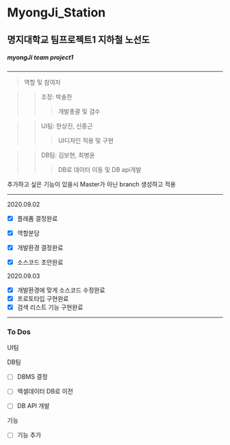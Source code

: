 # MyongJi_Station
## 명지대학교 팀프로젝트1 지하철 노선도 
##### myongJi team project1
<hr/>

>역할 및 참여자

>>조장: 박솔찬   
>>>개발총괄 및 검수   

>>UI팀: 한상진, 신중근   
>>>UI디자인 적용 및 구현   

>>DB팀: 김보현, 최병윤   
>>>DB로 데이터 이동 및 DB api개발   

추가하고 싶은 기능이 있을시 Master가 아닌 branch 생성하고 적용

<hr/>       

2020.09.02  
- [x] 플래폼 결정완료 
- [x] 역할분담 
- [x] 개발환경 결정완료 
- [x] 소스코드 초안완료 


2020.09.03  
- [x] 개발환경에 맞게 소스코드 수정완료
- [x] 프로토타입 구현완료
- [x] 검색 리스트 기능 구현완료

<hr/>


### To Dos

UI팀


DB팀
- [ ] DBMS 결정
- [ ] 엑셀데이터 DB로 이전
- [ ] DB API 개발


기능
- [ ] 기능 추가


